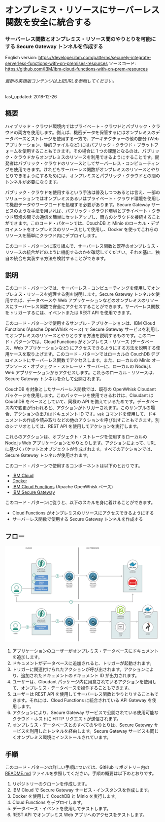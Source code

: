 # オンプレミス・リソースにサーバーレス関数を安全に統合する

### サーバーレス関数とオンプレミス・リソース間のやりとりを可能にする Secure Gateway トンネルを作成する

English version: https://developer.ibm.com/patterns/securely-integrate-serverless-functions-with-on-premises-resources
ソースコード: https://github.com/IBM/ibm-cloud-functions-with-on-prem-resources

###### 最新の英語版コンテンツは上記URLを参照してください。
last_updated: 2018-12-26

 
## 概要

ハイブリッド・クラウド環境内ではプライベート・クラウドとパブリック・クラウドの両方を使用します。例えば、機密データを保管するにはオンプレミスのデータベースとストレージを使用する一方で、アーキテクチャーの他の部分 (Web アプリケーション、静的ファイルなど) にはパブリック・クラウド・プラットフォームを使用することもできます。その場合に 1 つの課題となるのは、パブリック・クラウドからオンプレミスのリソースを利用できるようにすることです。開発者はパブリック・クラウドのリソースとしてサーバーレス・コンピューティングを使用できます。けれどもサーバーレス関数がオンプレミスのリソースとやりとりできるようにするためには、オンプレミスとパブリック・クラウドとの間のトンネルが必要になります。

パブリック・クラウドを使用するという手法は普及しつつあるとは言え、一部のソリューションではオンプレミスあるいはプライベート・クラウド環境を使用して機密データやワークロードを処理する必要があります。Secure Gateway サービスのような手法を用いれば、パブリック・クラウド環境とプライベート・クラウド環境の間での通信を簡単にセットアップし、両方のクラウドを接続することができます。このコード・パターンでは、CouchDB と Minio のローカル・デプロイメントをオンプレミスのリソースとして使用し、Docker を使ってこれらのリソースを簡単にクラウド内にデプロイします。

このコード・パターンに取り組んで、サーバーレス関数と既存のオンプレミス・リソースの統合がどのように機能するのかを確認してください。それを基に、独自の統合を実装する方法を検討することができます。

## 説明

このコード・パターンでは、サーバーレス・コンピューティングを使用してオンプレミス・リソースを処理する例を説明します。Secure Gateway トンネルを使用すれば、データベースや Web アプリケーションなどのオンプレミスのリソースにサーバーレス関数で安全にアクセスすることができます。サーバーレス関数をトリガーするには、イベントまたは REST API を使用できます。

このコード・パターンで使用するサンプル・アプリケーションは、IBM Cloud Functions (Apache OpenWhisk ベース) で Secure Gateway サービスを利用してオンプレミスのリソースとやりとりする方法を説明するものです。このコード・パターンでは、Cloud Functions がオンプレミス・リソース (データベース、Web アプリケーションなど) にアクセスできるようにする方法を説明する使用ケースを取り上げます。このコード・パターンではローカルの CouchDB デプロイメントにサーバーレス関数でアクセスします。また、ローカルの Minio オープンソース・オブジェクト・ストレージ・サーバーに、ロ―カルの Node.js Web アプリケーションからアクセスします。これらのローカル・リソースは、Secure Gateway トンネルを介して公開されます。

CouchDB を対象としたサーバーレス関数では、既存の OpenWhisk Cloudant パッケージを使用します。このパッケージを使用できるわけは、Cloudant は CouchDB をベースとしていて、同様の API を備えているためです。データベース内で変更が行われると、アクションがトリガーされます。このサンプルの場合、アクションの出力はドキュメント ID です。`wsk` コマンドを使用して、ドキュメントの作成や読み取りなどの他のアクションを呼び出すこともできます。別のシナリオとしては、REST API を使用してアクションを実行します。

これらのアクションは、オブジェクト・ストレージを使用するローカルの Node.js Web アプリケーションとやりとりします。アクションによって、URL に基づくバケットとオブジェクトが作成されます。すべてのアクションでは、Secure Gateway トンネルが使用されます。

このコード・パターンで使用するコンポーネントは以下のとおりです。

* [IBM Cloud](https://cloud.ibm.com/?cm_sp=ibmdev-_-developer-patterns-_-cloudreg)
* [Docker](https://www.docker.com)
* [IBM Cloud Functions](https://cloud.ibm.com/openwhisk?cm_sp=ibmdev-_-developer-patterns-_-cloudreg) (Apache OpenWhisk ベース)
* [IBM Secure Gateway](https://cloud.ibm.com/catalog/services/secure-gateway?cm_sp=ibmdev-_-developer-patterns-_-cloudreg)

このコード・パターンに従うと、以下のスキルを身に着けることができます。

* Cloud Functions がオンプレミスのリソースにアクセスできるようにする
* サーバーレス関数で使用する Secure Gateway トンネルを作成する

## フロー

![サーバーレス、ゲートウェイ、オンプレミス・リソースのフロー](./images/integrate-serverless-on-premises-flow-diagram.png)

1. アプリケーションのユーザーがオンプレミス・データベースにドキュメントを追加します。
1. ドキュメントがデータベースに追加されると、トリガーが起動されます。
1. トリガーに関連付けられたアクションが呼び出されます。アクションにより、追加されたドキュメントのドキュメント ID が出力されます。
1. ユーザーは、Cloudant パッケージ内に用意されているアクションを使用して、オンプレミス・データベースを操作することもできます。
1. ユーザーは REST API を使用してサーバーレス関数とやりとりすることもできます。それには、Cloud Functions に統合されている API Gateway を使用します。
1. アクションにより、Secure Gateway サービスで公開されている使用可能なクラウド・ホストに HTTP リクエストが送信されます。
1. オンプレミス・データベースとのすべてのやりとりは、Secure Gateway サービスを利用したトンネルを経由します。Secure Gateway サービスも同じくオンプレミス環境にインストールされています。

## 手順

このコード・パターンの詳しい手順については、GitHub リポジトリー内の [README.md](https://github.com/IBM/ibm-cloud-functions-with-on-prem-resources/blob/master/README.md) ファイルを参照してください。手順の概要は以下のとおりです。

1. リポジトリーのクローンを作成します。
1. IBM Cloud で Secure Gateway サービス・インスタンスを作成します。
1. Docker を使用して CouchDB と Minio を実行します。
1. Cloud Functions をデプロイします。
1. データベース・イベントを使用してテストします。
1. REST API でオンプレミス Web アプリへのアクセスをテストします。
